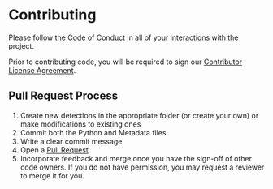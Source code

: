 # Contributing

Please follow the [Code of Conduct](https://github.com/panther-labs/panther-community-detections/blob/master/CODE_OF_CONDUCT.md)
in all of your interactions with the project.

Prior to contributing code, you will be required to sign our [Contributor License Agreement](https://cla-assistant.io/panther-labs/panther-community-detections).

## Pull Request Process

1. Create new detections in the appropriate folder (or create your own) or make modifications to existing ones
2. Commit both the Python and Metadata files
3. Write a clear commit message
4. Open a [Pull Request](https://github.com/panther-labs/panther-community-detections/pulls)
5. Incorporate feedback and merge once you have the sign-off of other code owners. If you do not have permission, you may request a reviewer to merge it for you.
